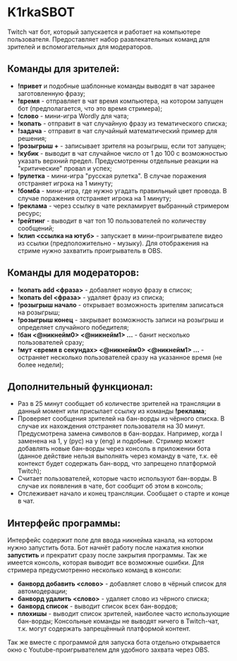 # K1rkaSBOT
Twitch чат бот, который запускается и работает на компьютере пользователя. Предоставляет набор развлекательных команд для зрителей и вспомогательных для модераторов.

## Команды для зрителей:
* **!привет** и подобные шаблонные команды выводят в чат заранее заготовленную фразу;
* **!время** - отправляет в чат время компьютера, на котором запущен бот (предполагается, что это время стримера);
* **!слово** - мини-игра Wordly для чата;
* **!копать** - отправит в чат случайную фразу из тематического списка;
* **!задача** - отправит в чат случайный математический пример для решения;
* **!розыгрыш +** - записывает зрителя на розыгрыш, если тот запущен;
* **!кубик** - выводит в чат случайное число от 1 до 100 с возможностью указать верхний предел. Предусмотренны отдельные реакции на "критические" провал и успех;
* **!рулетка** - мини-игра "русская рулетка". В случае поражения отстраняет игрока на 1 минуту;
* **!бомба** - мини-игра, где нужно угадать правильный цвет провода. В случае поражения отстраняет игрока на 1 минуту;
* **!реклама** - через ссылку в чате рекламирует выбранный стримером ресурс;
* **!рейтинг** - выводит в чат топ 10 пользователей по количеству сообщений;
* **!клип <ссылка на ютуб>** - запускает в мини-проигрывателе видео из ссылки (предположительно - музыку). Для отображения на стриме нужно захватить проигрыватель в OBS.

## Команды для модераторов:
* **!копать add <фраза>** - добавляет новую фразу в список;
* **!копать del <фраза>** - удаляет фразу из списка;
* **!розыгрыш начало** - открывает возможность зрителям записаться на розыгрыш;
* **!розыгрыш конец** - закрывает возможность записи на розыгрыш и определяет случайного победителя;
* **!бан <@никнейм0> <@никнейм1> ...** - банит несколько пользователей сразу;
* **!мут <время в секундах> <@никнейм0> <@никнейм1> ...** - остраняет несколько пользователей сразу на указанное время (не более недели);

## Дополнительный функционал:
* Раз в 25 минут сообщает об количестве зрителей на трансляции в данный момент или присылает ссылку из команды **!реклама**;
* Проверяет сообщения зрителей на бан-ворды из чёрного списка. В случае их нахождения отстраняет пользователя на 30 минут. Предусмотрена замена символов в бан-вордах. Например, когда I заменена на 1, у (рус) на y (eng) и подобные. Стример может добавлять новые бан-ворды через консоль в приложении бота (данное действие нельзя выполнять через команду в чате, т.к. её контекст будет содержать бан-ворд, что запрещено платформой Twitch);
* Считает пользователей, которые часто используют бан-ворды. В случае их появления в чате, бот сообщит об этом в консоль;
* Отслеживает начало и конец трансляции. Сообщает о старте и конце в чат.

## Интерфейс программы:
Интерфейс содержит поле для ввода никнейма канала, на котором нужно запустить бота. Бот начнёт работу после нажатия кнопки **запустить** и прекратит сразу после закрытия программы. Так же имеется консоль, которая выводит все возможные ошибки. 
Для стримера предусмотренно несколько команд в консоли:
* **банворд добавить <слово>** - добавляет слово в чёрный список для автомодерации;
* **банворд удалить <слово>** - удаляет слово из чёрного списка;
* **банворд список** - выводит список всех бан-вордов;
* **плохишы** - выводит список зрителей, наиболее часто использующие бан-ворды;
Консольные команды не выводят ничего в Twitch-чат, т.к. могут содержать запрещённый платформой контент.

Так же вместе с программой для запуска бота отдельно открывается окно с Youtube-проигрывателем для удобного захвата через OBS.
